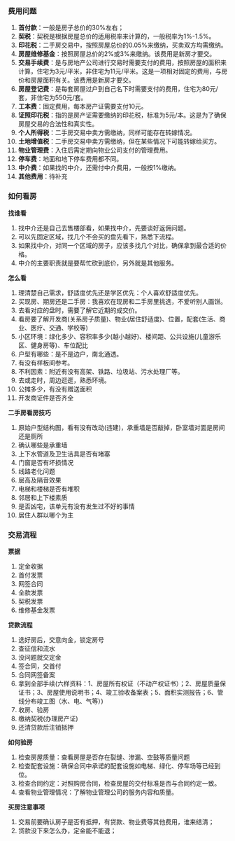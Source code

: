 
### 费用问题

1. **首付款**：一般是房子总价的30%左右；
2. **契税**：契税是根据房屋总价的适用税率来计算的，一般税率为1%-1.5%。
3. **印花税**：二手房交易中，按照房屋总价的0.05%来缴纳，买卖双方均需缴纳。
4. **房屋维修基金**：按照房屋总价的2%或3%来缴纳。该费用是新房才要交。
5. **交易手续费**：是与房地产公司进行交易时需要支付的费用，按照房屋的面积来计算，住宅为3元/平米，非住宅为11元/平米。这是一项相对固定的费用，与房价和房屋面积有关。该费用是新房才要交。
6. **房屋登记费**：是每套房屋过户到自己名下时需要支付的费用，住宅为80元/套，非住宅为550元/套。
7. **工本费**：固定费用，每本房产证需要支付10元。
8. **证照印花税**：指的是房产证需要缴纳的印花税，标准为5元/本。这是为了确保房屋交易的合法性和真实性。
9. **个人所得税**：二手房交易中卖方需缴纳，同样可能存在转嫁情况。
10. **土地增值税**：二手房交易中卖方需缴纳，但在某些情况下可能转嫁给买方。
11. **物业管理费**：入住后需定期向物业公司支付的管理费用。
12. **停车费**：地面和地下停车费用都不同。
13. **中介费**：如果找的中介，还需付中介费用，一般按1%缴纳。
14. **其他费用**：待补充

### 如何看房

**找谁看**

1. 找中介还是自己去售楼部看，如果找中介，先要谈好返佣问题。
2. 可以先固定区域，找几个不会买的盘先看下，熟悉下流程。
3. 如果找中介，对同一个区域的房子，应该多找几个对比，确保拿到最合适的价格。
4. 中介的主要职责就是要帮忙砍到底价，另外就是其他服务。

**怎么看**

1. 理清楚自己需求，舒适度优先还是学区优先：个人喜欢舒适度优先。
2. 买现房、期房还是二手房：我喜欢在现房和二手房里挑选，不爱听别人画饼。
3. 去看对应的盘时，需要了解它近期的成交价。
4. 看房要了解开发商(关系房子质量)、物业(居住舒适度)、位置，配套(生活、商业、医疗、交通、学校等)
5. 小区环境：绿化多少、容积率多少(越小越好)、楼间距、公共设施(儿童游乐区、健身房等)、车位配比
6. 户型有哪些：是不是边户，南北通透。
7. 有没有样板间参考。
8. 不利因素：附近有没有高架、铁路、垃圾站、污水处理厂等。
9. 去或走时，周边逛逛，熟悉环境。
10. 公摊多少，有没有赠送面积
11. 开发商证件是否齐全

**二手房看房技巧**

1. 原始户型结构图，看有没有改动(违建)，承重墙是否敲掉，卧室墙对面是房间还是厕所
2. 确认哪些是承重墙
3. 上下水管道及卫生洁具是否有堵塞
4. 门窗是否有坏损情况
5. 线路老化问题
6. 层高及隔音效果
7. 电梯和楼梯是否有堆积
8. 邻居和上下楼素质
9. 是否凶宅，该单元有没有发生过不好的事情
10. 居住人群以哪个为主

### 交易流程

**票据**

1. 定金收据
2. 首付发票
3. 网签合同
4. 全款发票
5. 契税发票
6. 维修基金发票

**贷款流程**

1. 选好房后，交意向金，锁定房号
2. 查征信和流水
3. 没问题就交定金
4. 签合同，交首付
5. 合同网签备案
6. 拿到全部手续(六样资料：1、房屋所有权证（不动产权证书）；2、房屋质量保证书；3、房屋使用说明书；4、竣工验收备案表；5、面积实测报告；6、管线分布竣工图（水、电、气等）)
7. 收房、验房
8. 缴纳契税(办理房产证)
9. 还清贷款后注销抵押

**如何验房**

1. 检查房屋质量：查看房屋是否存在裂缝、渗漏、空鼓等质量问题
2. 检查配套设施：确保合同中承诺的配套设施如电梯、绿化、停车场等已经到位。
3. 检查合同约定：对照购房合同，检查房屋的交付标准是否与合同约定一致。
4. 查看物业管理情况：了解物业管理公司的服务内容和质量。

**买房注意事项**

1. 交易前要确认房子是否有抵押，有贷款、物业费等其他费用，谁来结清；
2. 贷款没下来怎么办，定金能不能退；



